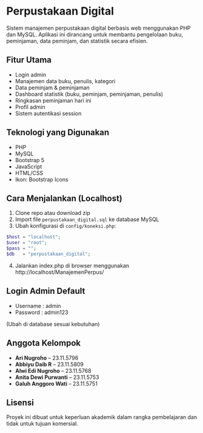 # Perpustakaan Digital

Sistem manajemen perpustakaan digital berbasis web menggunakan PHP dan MySQL. Aplikasi ini dirancang untuk membantu pengelolaan buku, peminjaman, data peminjam, dan statistik secara efisien.

## Fitur Utama

- Login admin
- Manajemen data buku, penulis, kategori
- Data peminjam & peminjaman
- Dashboard statistik (buku, peminjam, peminjaman, penulis)
- Ringkasan peminjaman hari ini
- Profil admin 
- Sistem autentikasi session

## Teknologi yang Digunakan

- PHP 
- MySQL
- Bootstrap 5
- JavaScript 
- HTML/CSS
- Ikon: Bootstrap Icons


## Cara Menjalankan (Localhost)

1. Clone repo atau download zip
2. Import file `perpustakaan_digital.sql` ke database MySQL
3. Ubah konfigurasi di `config/koneksi.php`:
```php
$host = "localhost";
$user = "root";
$pass = "";
$db   = "perpustakaan_digital";
```
4. Jalankan index.php di browser menggunakan http://localhost/ManajemenPerpus/

## Login Admin Default
- Username	: admin
- Password  : admin123

(Ubah di database sesuai kebutuhan)

## Anggota Kelompok

- **Ari Nugroho** – 23.11.5796 
- **Abbiyu Daib R** – 23.11.5809
- **Alwi Edi Nugroho** – 23.11.5768 
- **Anita Dewi Purwanti** – 23.11.5753  
- **Galuh Anggoro Wati** – 23.11.5751
   
## Lisensi
Proyek ini dibuat untuk keperluan akademik dalam rangka pembelajaran dan tidak untuk tujuan komersial.



